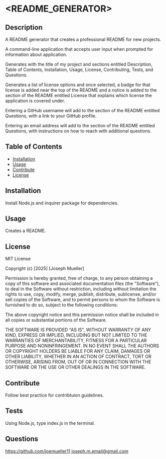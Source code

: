 # <README_GENERATOR>

## Description
A README generator that creates a professional README for new projects.

A command-line application that accepts user input when prompted for information about application.

Generates with the title of my project and sections entitled Description, Table of Contents, Installation, Usage, License, Contributing, Tests, and Questions.

Generates a list of license options and once selected, a badge for that license is added near the top of the README and a notice is added to the section of the README entitled License that explains which license the application is covered under.

Entering a GitHub username will add to the section of the README entitled Questions, with a link to your GitHub profile.

Entering an email address will add to the section of the README entitled Questions, with instructions on how to reach with additional questions.


## Table of Contents
- [Installation](#installation)
- [Usage](#usage)
- [Contribute](#contribute)
- [License](#license)

## Installation
Install Node.js and inquirer package for dependencies.

## Usage
Creates a README.

## License
MIT License

Copyright (c) [2025] [Joseph Mueller]

Permission is hereby granted, free of charge, to any person obtaining a copy
of this software and associated documentation files (the "Software"), to deal
in the Software without restriction, including without limitation the rights
to use, copy, modify, merge, publish, distribute, sublicense, and/or sell
copies of the Software, and to permit persons to whom the Software is
furnished to do so, subject to the following conditions:

The above copyright notice and this permission notice shall be included in all
copies or substantial portions of the Software.

THE SOFTWARE IS PROVIDED "AS IS", WITHOUT WARRANTY OF ANY KIND, EXPRESS OR
IMPLIED, INCLUDING BUT NOT LIMITED TO THE WARRANTIES OF MERCHANTABILITY,
FITNESS FOR A PARTICULAR PURPOSE AND NONINFRINGEMENT. IN NO EVENT SHALL THE
AUTHORS OR COPYRIGHT HOLDERS BE LIABLE FOR ANY CLAIM, DAMAGES OR OTHER
LIABILITY, WHETHER IN AN ACTION OF CONTRACT, TORT OR OTHERWISE, ARISING FROM,
OUT OF OR IN CONNECTION WITH THE SOFTWARE OR THE USE OR OTHER DEALINGS IN THE
SOFTWARE.

## Contribute
Follow best practice for contribtuion guidelines.

## Tests
Using Node.js, type index.js in the terminal.

## Questions 
https://github.com/joemueller11
joseph.m.email@gmail.com  